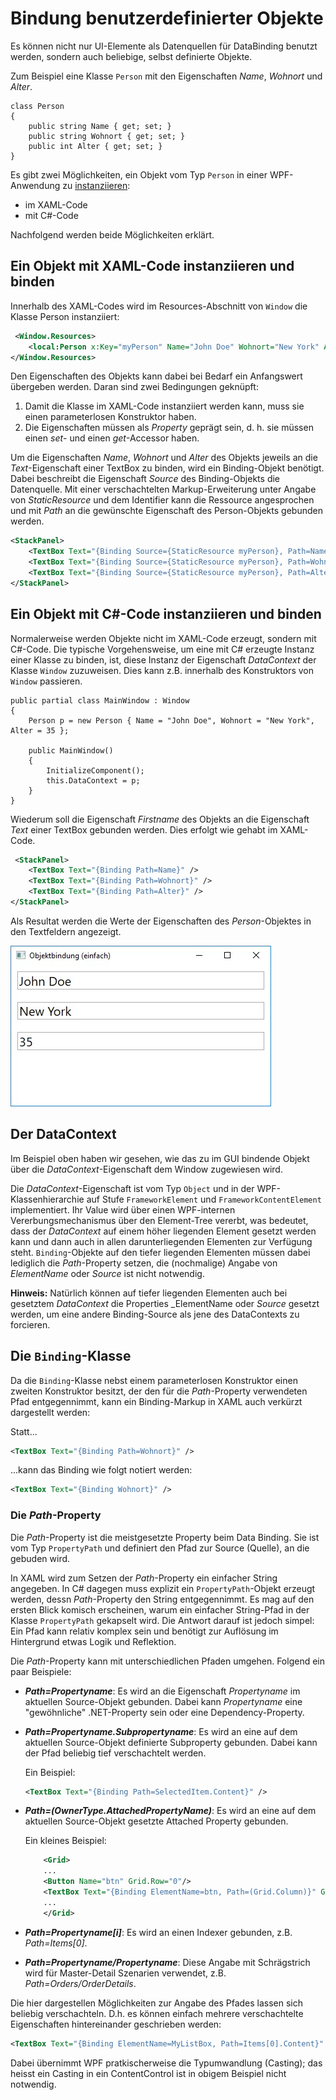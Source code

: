 # Bindung benutzerdefinierter Objekte 

Es können nicht nur UI-Elemente als Datenquellen für DataBinding benutzt werden, sondern auch beliebige, selbst definierte Objekte. 

Zum Beispiel eine Klasse `Person` mit den Eigenschaften _Name_, _Wohnort_ und _Alter_. 

```CSharp 
class Person 
{
    public string Name { get; set; }
    public string Wohnort { get; set; }
    public int Alter { get; set; }
}
```

Es gibt zwei Möglichkeiten, ein Objekt vom Typ `Person` in einer WPF-Anwendung zu [instanziieren](https://de.wikipedia.org/wiki/Instanziierung):

* im XAML-Code
* mit C#-Code  

Nachfolgend werden beide Möglichkeiten erklärt.

## Ein Objekt mit XAML-Code instanziieren und binden

Innerhalb des XAML-Codes wird im Resources-Abschnitt von `Window` die Klasse Person instanziiert:  

```XML
 <Window.Resources>
    <local:Person x:Key="myPerson" Name="John Doe" Wohnort="New York" Alter="35" />
</Window.Resources>
```

Den Eigenschaften des Objekts kann dabei bei Bedarf ein Anfangswert übergeben werden. Daran sind zwei Bedingungen geknüpft:

1. Damit die Klasse im XAML-Code instanziiert werden kann, muss sie einen parameterlosen Konstruktor haben.
2. Die Eigenschaften müssen als _Property_ geprägt sein, d. h. sie müssen einen _set_- und einen _get_-Accessor haben.

Um die Eigenschaften _Name_, _Wohnort_ und _Alter_ des Objekts jeweils an die  _Text_-Eigenschaft einer TextBox zu binden, wird ein Binding-Objekt benötigt. Dabei beschreibt die Eigenschaft _Source_ des Binding-Objekts die Datenquelle. Mit einer verschachtelten Markup-Erweiterung unter Angabe von _StaticResource_ und dem Identifier kann die Ressource angesprochen und mit _Path_ an die gewünschte Eigenschaft des Person-Objekts gebunden werden. 

```XML
<StackPanel>
    <TextBox Text="{Binding Source={StaticResource myPerson}, Path=Name}" />
    <TextBox Text="{Binding Source={StaticResource myPerson}, Path=Wohnort}" />
    <TextBox Text="{Binding Source={StaticResource myPerson}, Path=Alter}" />
</StackPanel>
```

## Ein Objekt mit C#-Code instanziieren und binden 

Normalerweise werden Objekte nicht im XAML-Code erzeugt, sondern mit C#-Code. Die typische Vorgehensweise, um eine mit C# erzeugte Instanz einer Klasse zu binden, ist, diese Instanz der Eigenschaft _DataContext_ der Klasse `Window` zuzuweisen. Dies kann z.B. innerhalb des Konstruktors von `Window` passieren. 

```CSharp
public partial class MainWindow : Window
{
    Person p = new Person { Name = "John Doe", Wohnort = "New York", Alter = 35 };

    public MainWindow()
    {
        InitializeComponent();
        this.DataContext = p;
    }
}
```

Wiederum soll die Eigenschaft _Firstname_ des Objekts an die Eigenschaft _Text_ einer TextBox gebunden werden. Dies erfolgt wie gehabt im XAML-Code. 

```XML
 <StackPanel>
    <TextBox Text="{Binding Path=Name}" />
    <TextBox Text="{Binding Path=Wohnort}" />
    <TextBox Text="{Binding Path=Alter}" />
</StackPanel>
```

Als Resultat werden die Werte der Eigenschaften des _Person_-Objektes in den Textfeldern angezeigt.

![Bild 1](res/01.jpg)

## Der DataContext

Im Beispiel oben haben wir gesehen, wie das zu im GUI bindende Objekt über die _DataContext_-Eigenschaft dem Window zugewiesen wird. 

Die _DataContext_-Eigenschaft ist vom Typ `Object` und in der WPF-Klassenhierarchie auf Stufe `FrameworkElement` und `FrameworkContentElement` implementiert. Ihr  Value wird über einen WPF-internen Vererbungsmechanismus über den Element-Tree vererbt, was bedeutet, dass der _DataContext_ auf einem höher liegenden Element gesetzt werden kann und dann auch in allen darunterliegenden Elementen zur Verfügung steht. `Binding`-Objekte auf den tiefer liegenden Elementen müssen dabei lediglich die _Path_-Property setzen, die (nochmalige) Angabe von _ElementName_ oder _Source_ ist nicht notwendig. 

**Hinweis:** Natürlich können auf tiefer liegenden Elementen auch bei gesetztem _DataContext_ die Properties _ElementName oder _Source_ gesetzt werden, um eine andere Binding-Source als jene des DataContexts zu forcieren. 

## Die `Binding`-Klasse

Da die `Binding`-Klasse  nebst einem parameterlosen Konstruktor einen zweiten Konstruktor besitzt, der den für die _Path_-Property verwendeten Pfad entgegennimmt, kann ein Binding-Markup in XAML auch verkürzt dargestellt werden: 

Statt...

```XML
<TextBox Text="{Binding Path=Wohnort}" />
```

...kann das Binding wie folgt notiert werden: 

```XML
<TextBox Text="{Binding Wohnort}" />
```

### Die _Path_-Property

Die _Path_-Property ist die meistgesetzte Property beim Data Binding. Sie ist vom Typ `PropertyPath` und definiert den Pfad zur Source (Quelle), an die gebuden wird.

In XAML wird zum Setzen der _Path_-Property ein einfacher String angegeben. In C# dagegen muss explizit ein `PropertyPath`-Objekt erzeugt werden, dessn _Path_-Property den String entgegennimmt. Es mag auf den ersten Blick komisch erscheinen, warum ein einfacher String-Pfad in der Klasse `PropertyPath` gekapselt wird. Die Antwort darauf ist jedoch simpel: Ein Pfad kann relativ komplex sein und benötigt zur Auflösung im Hintergrund etwas Logik und Reflektion. 

Die _Path_-Property kann mit unterschiedlichen Pfaden umgehen. Folgend ein paar Beispiele: 

* **_Path=Propertyname_**: Es wird an die Eigenschaft _Propertyname_ im aktuellen Source-Objekt gebunden. Dabei kann _Propertyname_ eine "gewöhnliche" .NET-Property sein oder eine Dependency-Property. 

* **_Path=Propertyname.Subpropertyname_**: Es wird an eine auf dem aktuellen Source-Objekt definierte Subproperty gebunden. Dabei kann der Pfad beliebig tief verschachtelt werden. 

    Ein Beispiel: 
    
    ```XML
   <TextBox Text="{Binding Path=SelectedItem.Content}" />  
    ```

* **_Path=(OwnerType.AttachedPropertyName)_**: Es wird an eine auf dem aktuellen Source-Objekt gesetzte Attached Property gebunden. 
    
    Ein kleines Beispiel: 

    ```XML
        <Grid> 
        ...
        <Button Name="btn" Grid.Row="0"/>
        <TextBox Text="{Binding ElementName=btn, Path=(Grid.Column)}" Grid.Row="1"  />
        ...
        </Grid>

* **_Path=Propertyname[i]_**: Es wird an einen Indexer gebunden, z.B. _Path=Items[0]_.

* **_Path=Propertyname/Propertyname_**: Diese Angabe mit Schrägstrich wird für Master-Detail Szenarien verwendet, z.B. _Path=Orders/OrderDetails_.

Die hier dargestellen Möglichkeiten zur Angabe des Pfades lassen sich beliebig verschachteln. D.h. es können einfach mehrere verschachtelte Eigenschaften hintereinander geschrieben werden: 

```XML
<TextBox Text="{Binding ElementName=MyListBox, Path=Items[0].Content}" />
```

Dabei übernimmt WPF pratkischerweise die Typumwandlung (Casting); das heisst ein Casting in ein ContentControl ist in obigem Beispiel nicht notwendig. 